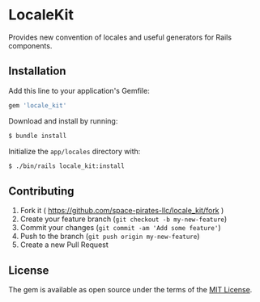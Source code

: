# LocaleKit

Provides new convention of locales and useful generators for Rails components.

## Installation

Add this line to your application's Gemfile:

```ruby
gem 'locale_kit'
```

Download and install by running:

```bash
$ bundle install
```

Initialize the `app/locales` directory with:

```bash
$ ./bin/rails locale_kit:install
```

## Contributing

1. Fork it ( https://github.com/space-pirates-llc/locale_kit/fork )
2. Create your feature branch (`git checkout -b my-new-feature`)
3. Commit your changes (`git commit -am 'Add some feature'`)
4. Push to the branch (`git push origin my-new-feature`)
5. Create a new Pull Request

## License

The gem is available as open source under the terms of the [MIT License](http://opensource.org/licenses/MIT).
